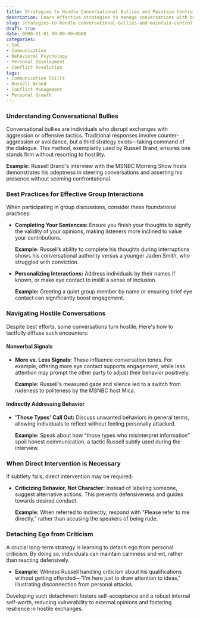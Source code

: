 ```yaml
---
title: Strategies to Handle Conversational Bullies and Maintain Control
description: Learn effective strategies to manage conversations with bullies while maintaining poise and authority.
slug: strategies-to-handle-conversational-bullies-and-maintain-control
draft: true
date: 0000-01-01 00:00:00+0000
categories:
- CoC
- Communication
- Behavioral Psychology
- Personal Development
- Conflict Resolution
tags:
- Communication Skills
- Russell Brand
- Conflict Management
- Personal Growth
---
```


### Understanding Conversational Bullies

Conversational bullies are individuals who disrupt exchanges with aggression or offensive tactics. Traditional responses involve counter-aggression or avoidance, but a third strategy exists—taking command of the dialogue. This method, exemplarily used by Russell Brand, ensures one stands firm without resorting to hostility.

**Example:** Russell Brand's interview with the MSNBC Morning Show hosts demonstrates his adeptness in steering conversations and asserting his presence without seeming confrontational.

### Best Practices for Effective Group Interactions

When participating in group discussions, consider these foundational practices:

- **Completing Your Sentences:** Ensure you finish your thoughts to signify the validity of your opinions, making listeners more inclined to value your contributions.

   **Example:** Russell’s ability to complete his thoughts during interruptions shows his conversational authority versus a younger Jaden Smith, who struggled with conviction.

- **Personalizing Interactions:** Address individuals by their names if known, or make eye contact to instill a sense of inclusion.

   **Example:** Greeting a quiet group member by name or ensuring brief eye contact can significantly boost engagement.

### Navigating Hostile Conversations

Despite best efforts, some conversations turn hostile. Here's how to tactfully diffuse such encounters:

#### Nonverbal Signals

- **More vs. Less Signals:** These influence conversation tones. For example, offering more eye contact supports engagement, while less attention may prompt the other party to adjust their behavior positively.

   **Example:** Russell's measured gaze and silence led to a switch from rudeness to politeness by the MSNBC host Mica.

#### Indirectly Addressing Behavior

- **'Those Types' Call Out:** Discuss unwanted behaviors in general terms, allowing individuals to reflect without feeling personally attacked.

   **Example:** Speak about how “those types who misinterpret information” spoil honest communication, a tactic Russell subtly used during the interview.

### When Direct Intervention is Necessary

If subtlety fails, direct intervention may be required:

- **Criticizing Behavior, Not Character:** Instead of labeling someone, suggest alternative actions. This prevents defensiveness and guides towards desired conduct.

   **Example:** When referred to indirectly, respond with "Please refer to me directly," rather than accusing the speakers of being rude.

### Detaching Ego from Criticism

A crucial long-term strategy is learning to detach ego from personal criticism. By doing so, individuals can maintain calmness and wit, rather than reacting defensively.

- **Example:** Witness Russell handling criticism about his qualifications without getting offended—"I’m here just to draw attention to ideas," illustrating disconnection from personal attacks.

Developing such detachment fosters self-acceptance and a robust internal self-worth, reducing vulnerability to external opinions and fostering resilience in hostile exchanges.
